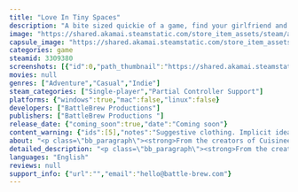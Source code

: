 ```yaml
---
title: "Love In Tiny Spaces"
description: "A bite sized quickie of a game, find your girlfriend and avoid her parents [and neighbours!] in this humorous tongue-in-cheek top-down stealth game! Navigate the corridors of the big city - then change it up using the powers of the Love Transport Authority(LTA), with love as your guide."
image: "https://shared.akamai.steamstatic.com/store_item_assets/steam/apps/3309380/header.jpg?t=1730717779"
capsule_image: "https://shared.akamai.steamstatic.com/store_item_assets/steam/apps/3309380/9cb8f1f4b126c55f558f0caee180a031102a524c/capsule_231x87.jpg?t=1730717779"
categories: game
steamid: 3309380
screenshots: [{"id":0,"path_thumbnail":"https://shared.akamai.steamstatic.com/store_item_assets/steam/apps/3309380/ss_7cd35d0b37b058adba5cda741e9e29f612960e51.600x338.jpg?t=1730717779","path_full":"https://shared.akamai.steamstatic.com/store_item_assets/steam/apps/3309380/ss_7cd35d0b37b058adba5cda741e9e29f612960e51.1920x1080.jpg?t=1730717779"},{"id":1,"path_thumbnail":"https://shared.akamai.steamstatic.com/store_item_assets/steam/apps/3309380/ss_c17936ef1b50316f8bf9e59805fb08dcf2bb3c91.600x338.jpg?t=1730717779","path_full":"https://shared.akamai.steamstatic.com/store_item_assets/steam/apps/3309380/ss_c17936ef1b50316f8bf9e59805fb08dcf2bb3c91.1920x1080.jpg?t=1730717779"},{"id":2,"path_thumbnail":"https://shared.akamai.steamstatic.com/store_item_assets/steam/apps/3309380/ss_0f9fc855b481581073d5a732879077366586341a.600x338.jpg?t=1730717779","path_full":"https://shared.akamai.steamstatic.com/store_item_assets/steam/apps/3309380/ss_0f9fc855b481581073d5a732879077366586341a.1920x1080.jpg?t=1730717779"},{"id":3,"path_thumbnail":"https://shared.akamai.steamstatic.com/store_item_assets/steam/apps/3309380/ss_f726ac44929baa321542564f2909ed890bf4f8e1.600x338.jpg?t=1730717779","path_full":"https://shared.akamai.steamstatic.com/store_item_assets/steam/apps/3309380/ss_f726ac44929baa321542564f2909ed890bf4f8e1.1920x1080.jpg?t=1730717779"},{"id":4,"path_thumbnail":"https://shared.akamai.steamstatic.com/store_item_assets/steam/apps/3309380/ss_d57b6dd5d508716b4badecd25a7513ad7ccd0533.600x338.jpg?t=1730717779","path_full":"https://shared.akamai.steamstatic.com/store_item_assets/steam/apps/3309380/ss_d57b6dd5d508716b4badecd25a7513ad7ccd0533.1920x1080.jpg?t=1730717779"}]
movies: null
genres: ["Adventure","Casual","Indie"]
steam_categories: ["Single-player","Partial Controller Support"]
platforms: {"windows":true,"mac":false,"linux":false}
developers: ["BattleBrew Productions"]
publishers: ["BattleBrew Productions "]
release_date: {"coming_soon":true,"date":"Coming soon"}
content_warning: {"ids":[5],"notes":"Suggestive clothing. Implicit idea of birds and the bees. Don't put your hopes too high though - it's all tame. "}
about: "<p class=\"bb_paragraph\"><strong>From the creators of Cuisineer, Battlebrew Productions is back with a little game called Love In Tiny Spaces!</strong></p><p class=\"bb_paragraph\"> Find your girlfriend and avoid her parents [and neighbours!] in a humorous tongue-in-cheek top-down stealth game!</p><p class=\"bb_paragraph\"></p><p class=\"bb_paragraph\"><img class=\"bb_img\" src=\"https://shared.akamai.steamstatic.com/store_item_assets/steam/apps/3309380/extras/GIF_01.gif?t=1730717779\" /></p><p class=\"bb_paragraph\">Navigate the labyrinthine corridors of life in the big city - and then change it up using the powers of the Love Transport Authority, as you let love guide your way.</p><p class=\"bb_paragraph\"><img class=\"bb_img\" src=\"https://shared.akamai.steamstatic.com/store_item_assets/steam/apps/3309380/extras/GIF_02.gif?t=1730717779\" /></p><p class=\"bb_paragraph\"></p><p class=\"bb_paragraph\">Meet the unique and kooky characters you find in your neighbourhood!<img class=\"bb_img\" src=\"https://shared.akamai.steamstatic.com/store_item_assets/steam/apps/3309380/extras/GIF_04.gif?t=1730717779\" /></p><p class=\"bb_paragraph\">A bite sized quickie of a game, you'll still definitely have some fun with Love In Tiny Spaces~!</p>"
detailed_description: "<p class=\"bb_paragraph\"><strong>From the creators of Cuisineer, Battlebrew Productions is back with a little game called Love In Tiny Spaces!</strong></p><p class=\"bb_paragraph\"> Find your girlfriend and avoid her parents [and neighbours!] in a humorous tongue-in-cheek top-down stealth game!</p><p class=\"bb_paragraph\"></p><p class=\"bb_paragraph\"><img class=\"bb_img\" src=\"https://shared.akamai.steamstatic.com/store_item_assets/steam/apps/3309380/extras/GIF_01.gif?t=1730717779\" /></p><p class=\"bb_paragraph\">Navigate the labyrinthine corridors of life in the big city - and then change it up using the powers of the Love Transport Authority, as you let love guide your way.</p><p class=\"bb_paragraph\"><img class=\"bb_img\" src=\"https://shared.akamai.steamstatic.com/store_item_assets/steam/apps/3309380/extras/GIF_02.gif?t=1730717779\" /></p><p class=\"bb_paragraph\"></p><p class=\"bb_paragraph\">Meet the unique and kooky characters you find in your neighbourhood!<img class=\"bb_img\" src=\"https://shared.akamai.steamstatic.com/store_item_assets/steam/apps/3309380/extras/GIF_04.gif?t=1730717779\" /></p><p class=\"bb_paragraph\">A bite sized quickie of a game, you'll still definitely have some fun with Love In Tiny Spaces~!</p>"
languages: "English"
reviews: null
support_info: {"url":"","email":"hello@battle-brew.com"}
---
```


